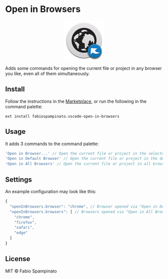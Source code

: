 # Open in Browsers

<p align="center">
  <img src="https://raw.githubusercontent.com/fabiospampinato/vscode-open-in-browsers/master/resources/logo.png" width="128" alt="Logo">
</p>

Adds some commands for opening the current file or project in any browser you like, even all of them simultaneously.

## Install

Follow the instructions in the [Marketplace](https://marketplace.visualstudio.com/items?itemName=fabiospampinato.vscode-open-in-browsers), or run the following in the command palette:

```shell
ext install fabiospampinato.vscode-open-in-browsers
```

## Usage

It adds 3 commands to the command palette:

```js
'Open in Browser...' // Open the current file or project in the selected browser
'Open in Default Browser' // Open the current file or project in the default browser
'Open in All Browsers' // Open the current file or project in all browsers
```

## Settings

An example configuration may look like this:

```js
{
  "openInBrowsers.browser": "chrome", // Browser opened via "Open in Default Browser"
  "openInBrowsers.browsers": [ // Browsers opened via "Open in All Browsers"
    "chrome",
    "firefox",
    "safari",
    "edge"
  ]
}
```

## License

MIT © Fabio Spampinato
